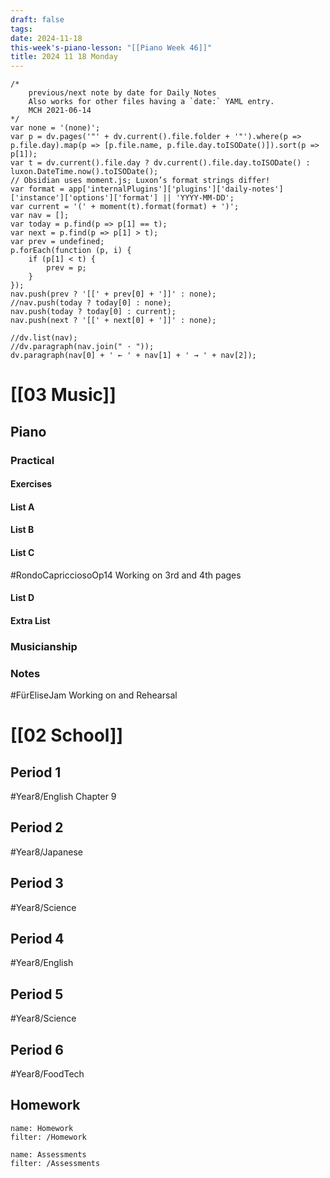 ```yaml
---
draft: false
tags:
date: 2024-11-18
this-week's-piano-lesson: "[[Piano Week 46]]"
title: 2024 11 18 Monday
---
```

```dataviewjs
/*
    previous/next note by date for Daily Notes
    Also works for other files having a `date:` YAML entry.
    MCH 2021-06-14
*/
var none = '(none)';
var p = dv.pages('"' + dv.current().file.folder + '"').where(p => p.file.day).map(p => [p.file.name, p.file.day.toISODate()]).sort(p => p[1]);
var t = dv.current().file.day ? dv.current().file.day.toISODate() : luxon.DateTime.now().toISODate();
// Obsidian uses moment.js; Luxon’s format strings differ!
var format = app['internalPlugins']['plugins']['daily-notes']['instance']['options']['format'] || 'YYYY-MM-DD';
var current = '(' + moment(t).format(format) + ')';
var nav = [];
var today = p.find(p => p[1] == t);
var next = p.find(p => p[1] > t);
var prev = undefined;
p.forEach(function (p, i) {
    if (p[1] < t) {
        prev = p;
    }
});
nav.push(prev ? '[[' + prev[0] + ']]' : none);
//nav.push(today ? today[0] : none);
nav.push(today ? today[0] : current);
nav.push(next ? '[[' + next[0] + ']]' : none);

//dv.list(nav);
//dv.paragraph(nav.join(" · "));
dv.paragraph(nav[0] + ' ← ' + nav[1] + ' → ' + nav[2]);
```

# [[03 Music]] 
## Piano
### Practical
#### Exercises

#### List A

#### List B

#### List C
#RondoCapricciosoOp14 Working on 3rd and 4th pages
#### List D

#### Extra List

### Musicianship

### Notes 
#FürEliseJam Working on and Rehearsal 

# [[02 School]]
## Period 1
#Year8/English
Chapter 9 
## Period 2
#Year8/Japanese 

## Period 3
#Year8/Science
## Period 4
#Year8/English
## Period 5
#Year8/Science
## Period 6
#Year8/FoodTech 
## Homework
```todoist
name: Homework
filter: /Homework
``` 

```todoist
name: Assessments
filter: /Assessments
```